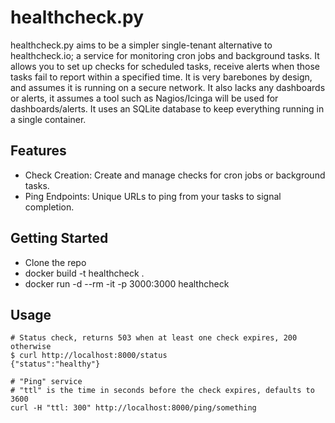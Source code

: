 # healthcheck.py

healthcheck.py aims to be a simpler single-tenant alternative to healthcheck.io; a service for monitoring cron jobs and background tasks. It allows you to set up checks for scheduled tasks, receive alerts when those tasks fail to report within a specified time. It is very barebones by design, and assumes it is running on a secure network. It also lacks any dashboards or alerts, it assumes a tool such as Nagios/Icinga will be used for dashboards/alerts. It uses an SQLite database to keep everything running in a single container.

## Features
* Check Creation: Create and manage checks for cron jobs or background tasks.
* Ping Endpoints: Unique URLs to ping from your tasks to signal completion.

## Getting Started

* Clone the repo
* docker build -t healthcheck .
* docker run -d --rm -it -p 3000:3000 healthcheck

## Usage
```
# Status check, returns 503 when at least one check expires, 200 otherwise
$ curl http://localhost:8000/status
{"status":"healthy"}

# "Ping" service
# "ttl" is the time in seconds before the check expires, defaults to 3600
curl -H "ttl: 300" http://localhost:8000/ping/something
```

